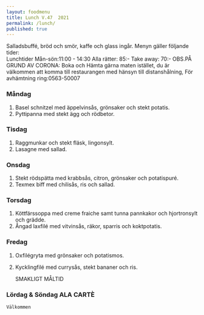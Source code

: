 ```yaml
---
layout: foodmenu
title: Lunch V.47  2021
permalink: /lunch/
published: true
---
```

Salladsbuffé, bröd och smör, kaffe och glass ingår.
Menyn gäller följande tider:  
Lunchtider  Mån-sön:11:00 - 14:30
Alla rätter: 85:- Take away: 70:-
OBS.PÅ GRUND AV CORONA: Boka och Hämta gärna maten istället, du är välkommen att komma till restaurangen med hänsyn till distanshålning, För avhämtning ring:0563-50007
                                

### Måndag
1. Basel schnitzel med äppelvinsås, grönsaker och stekt potatis.
2. Pyttipanna med stekt ägg och rödbetor.

### Tisdag
1. Raggmunkar och stekt fläsk, lingonsylt.
2. Lasagne med sallad.

### Onsdag
1. Stekt rödspätta med krabbsås, citron, grönsaker och potatispuré.
2. Texmex biff med chilisås, ris och sallad.

### Torsdag
1. Köttfärssoppa med creme fraiche samt tunna pannkakor och hjortronsylt och grädde. 
2. Ångad laxfilé med vitvinsås, räkor, sparris och koktpotatis.

### Fredag  
1. Oxfilégryta med grönsaker och potatismos.
2. Kycklingfilé med currysås, stekt bananer och ris.

    SMAKLIGT MÅLTID
### Lördag & Söndag ALA CARTÈ

    Välkommen
    
       
    

   
    
   
     
